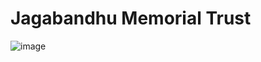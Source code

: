 # Jagabandhu Memorial Trust

![image](https://github.com/MainakRepositor/JMT/assets/64016811/71b3a6fc-11b1-4ec3-8285-d8c703e21172)
